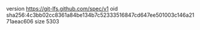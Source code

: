 version https://git-lfs.github.com/spec/v1
oid sha256:4c3bb02cc8361a84be134b7c52333516847cd647ee501003c146a2171aeac606
size 5303
